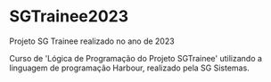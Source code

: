 # SGTrainee2023
Projeto SG Trainee realizado no ano de 2023

Curso de 'Lógica de Programação do Projeto SGTrainee' utilizando a linguagem de programação Harbour, realizado pela SG Sistemas.
